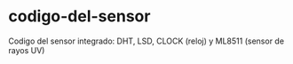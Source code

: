 # codigo-del-sensor
Codigo del sensor integrado: DHT, LSD, CLOCK (reloj) y ML8511 (sensor de rayos UV)
